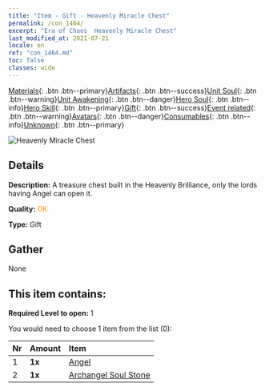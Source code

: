 ```yaml
---
title: "Item - Gift - Heavenly Miracle Chest"
permalink: /con_1464/
excerpt: "Era of Chaos  Heavenly Miracle Chest"
last_modified_at: 2021-07-21
locale: en
ref: "con_1464.md"
toc: false
classes: wide
---
```

 [Materials](/Items/){: .btn .btn--primary}[Artifacts](/Items/Artifacts/){: .btn .btn--success}[Unit Soul](/Items/UnitSoul/){: .btn .btn--warning}[Unit Awakening](/Items/UnitAwakening/){: .btn .btn--danger}[Hero Soul](/Items/HeroSoul/){: .btn .btn--info}[Hero Skill](/Items/HeroSkill/){: .btn .btn--primary}[Gift](/Items/Gift/){: .btn .btn--success}[Event related](/Items/Events/){: .btn .btn--warning}[Avatars](/Items/Avatars/){: .btn .btn--danger}[Consumables](/Items/Consumables/){: .btn .btn--info}[Unknown](/Items/Unknown/){: .btn .btn--primary}

 ![Heavenly Miracle Chest](/images/t/i_907021.png)

## Details
 **Description:** A treasure chest built in the Heavenly Brilliance, only the lords having Angel can open it.

 **Quality:** <span style="color: #FF8C00">OK</span>

 **Type:** Gift

## Gather

  None

## This item contains:

 **Required Level to open:** 1

 You would need to choose 1 item from the list (0):

  | Nr | Amount |     Item    |
  |:---|:-------|:------------|
  | 1 |  **1x** | [Angel](/Items/unt_196/) |  | 
  | 2 |  **1x** | [Archangel Soul Stone](/Items/unt_288/) |  | 
